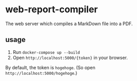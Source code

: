 # web-report-compiler
The web server which compiles a MarkDown file into a PDF.

## usage
1. Run `docker-compose up --build`
2. Open `http://localhost:5000/{token}` in your browser.

By default, the token is `hogehoge`. (So open `http://localhost:5000/hogehoge`.)